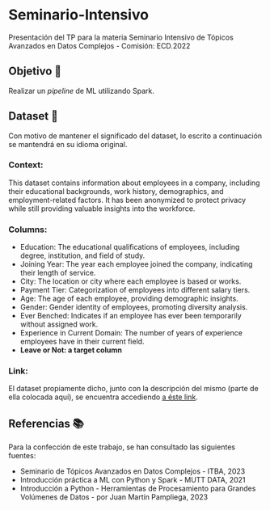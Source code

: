 # Seminario-Intensivo
Presentación del TP para la materia Seminario Intensivo de Tópicos Avanzados en Datos Complejos - Comisión: ECD.2022

## Objetivo 🎯
Realizar un _pipeline_ de ML utilizando Spark. 

## Dataset 📄
Con motivo de mantener el significado del dataset, lo escrito a continuación se mantendrá en su idioma original. 

### Context:
This dataset contains information about employees in a company, including their educational backgrounds, work history, demographics, and employment-related factors. It has been anonymized to protect privacy while still providing valuable insights into the workforce.

### Columns:
- Education: The educational qualifications of employees, including degree, institution, and field of study.
- Joining Year: The year each employee joined the company, indicating their length of service.
- City: The location or city where each employee is based or works.
- Payment Tier: Categorization of employees into different salary tiers.
- Age: The age of each employee, providing demographic insights.
- Gender: Gender identity of employees, promoting diversity analysis.
- Ever Benched: Indicates if an employee has ever been temporarily without assigned work.
- Experience in Current Domain: The number of years of experience employees have in their current field.
- **Leave or Not: a target column**
  
### Link:
El dataset propiamente dicho, junto con la descripción del mismo (parte de ella colocada aquí), se encuentra accediendo [a éste link](https://www.kaggle.com/datasets/tawfikelmetwally/employee-dataset/data).

## Referencias 📚
Para la confección de este trabajo, se han consultado las siguientes fuentes: 

- Seminario de Tópicos Avanzados en Datos Complejos - ITBA, 2023
- Introducción práctica a ML con Python y Spark - MUTT DATA, 2021
- Introducción a Python - Herramientas de Procesamiento para Grandes Volúmenes de Datos - por Juan Martín Pampliega, 2023
